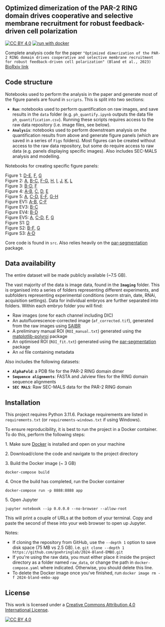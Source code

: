 ## Optimized dimerization of the PAR-2 RING domain drives cooperative and selective membrane recruitment for robust feedback-driven cell polarization 

[![CC BY 4.0][cc-by-shield]][cc-by]
[![run with docker](https://img.shields.io/badge/run%20with-docker-0db7ed?logo=docker)](https://www.docker.com/)

Complete analysis code for the paper `"Optimized dimerization of the PAR-2 RING domain drives cooperative and selective membrane recruitment for robust feedback-driven cell polarization" (Bland et al., 2023)` [BioRxiv link](https://www.biorxiv.org/content/10.1101/2023.08.10.552581v1)


## Code structure

Notebooks used to perform the analysis in the paper and generate most of the figure panels are found in `scripts`.
This is split into two sections:

- __`Run`__: notebooks used to perform quantification on raw images, and save results in the `data` folder (e.g. `ph_quantify.ipynb` outputs the data file `ph_quantification.csv`). Running these scripts requires access to the raw data repository (i.e. image files, see below). 
- __`Analysis`__: notebooks used to perform downstream analysis on the quantification results from above and generate figure panels (which are saved in a series of `Figs` folders). Most figures can be created without access to the raw data repository, but some do require access to raw data (e.g. panels displaying specific images). Also includes SEC-MALS analysis and modelling.

Notebooks for creating specific figure panels:

[a5302]: scripts/Analysis/6HNL/6HNL.ipynb
[a1912]: scripts/Analysis/DimerModelFitting/02_AllFits.ipynb
[a5698]: scripts/Analysis/DimerModelFitting/00_ProcessData.ipynb
[a6801]: scripts/Analysis/DimerModelFitting/01_Figures.ipynb
[a5093]: scripts/Analysis/DimerModelSolving/SolveModel.ipynb
[a6684]: scripts/Analysis/GCN4/Fragment.ipynb
[a5514]: scripts/Analysis/GCN4/Par3Mut.ipynb
[a1834]: scripts/Analysis/GCN4/Par2GCN4.ipynb
[a9246]: scripts/Analysis/GCN4/PRBH.ipynb
[a9263]: scripts/Analysis/meiosis/Figures.ipynb
[a9397]: scripts/Analysis/Mlc4/SAIBR.ipynb
[a4186]: scripts/Analysis/Mlc4/Quantification.ipynb
[a5886]: scripts/Analysis/ModelNonlinearity/Figs.ipynb
[a3255]: scripts/Analysis/Nop1/Lethality.ipynb
[a3572]: scripts/Analysis/Nop1/2cellAsymmetry.ipynb
[a9147]: scripts/Analysis/optogenetics/Optogenetics.ipynb
[a0226]: scripts/Analysis/PhRundown/FigsLogTransformed.ipynb
[a1487]: scripts/Analysis/PolarisedVsUniform/Figures.ipynb
[a2111]: scripts/Analysis/QuantificationCalibrationComparison/Figures.ipynb
[a6427]: scripts/Analysis/QuantificationMethod/MethodComparison.ipynb
[a4447]: scripts/Analysis/QuantificationMethod/SchematicMembraneProfile.ipynb
[a8752]: scripts/Analysis/QuantificationMethod/Schematic.ipynb
[a4134]: scripts/Analysis/QuantificationSummaryTable/ResultsTable.ipynb
[a7601]: scripts/Analysis/RingCombinedMutants/Figures.ipynb
[a3603]: scripts/Analysis/RingFragment/Figures.ipynb
[a5616]: scripts/Analysis/RingPh/Figures.ipynb
[a6085]: scripts/Analysis/RundownsRegression/PlotLinearScale.ipynb
[a3476]: scripts/Analysis/RundownsRegression/Schematic.ipynb
[a8492]: scripts/Analysis/RundownsRegression/FittingLogTransformed.ipynb
[a5498]: scripts/Analysis/SecMals/TitrationCurves.ipynb
[a9706]: scripts/Analysis/SecMals/Traces.ipynb
[a5004]: scripts/Analysis/SecMals/XmlExtract.ipynb
[a6824]: scripts/Analysis/ThreeCompartmentModel/Kinetic.ipynb
[a1883]: scripts/Analysis/ThreeCompartmentModel/Prefactor.ipynb
[a8987]: scripts/Analysis/ThreeCompartmentModel/Equilibrium.ipynb
[a9999]: scripts/Analysis/PolarisedVsUniform/S241A.ipynb

Figure 1: [D-E][a1487], [F][a0226], [G][a8492]\
Figure 2: [A][a3603], [B-C][a5616], [F-G][a9706], [H][a5498], [I][a1487], [J][a8492], [K][a3572], [L][a3255]\
Figure 3: [B-D][a5886], [F][a6801]\
Figure 4: [A-B][a1834], [C][a6684], [D][a9397], [E][a4186]\
Figure 5: [A][a8987], [C-D][a6824], [E-F][a5514], [G-H][a9246]\
Figure EV1: [A-B][a9999], [C-F][a8492] \
Figure EV3: [B-C][a5302]\
Figure EV4: [B-D][a9263]\
Figure EV5: [A][a8752], [C-D][a2111], [F][a6427], [G][a9147]\
Figure S1: [D][a7601]\
Figure S2: [B-F][a6801], [G][a1912]\
Figure S3: [A-D][a6824]

Core code is found in `src`. Also relies heavily on the [par-segmentation](https://github.com/goehringlab/par-segmentation) package.

## Data availability

The entire dataset will be made publicly available (~7.5 GB). 

The vast majority of the data is image data, found in the __`Imaging`__ folder. This is organised into a series of folders representing different experiments, and subfolders representing experimental conditions (worm strain, date, RNAi, acquisition settings). Data for individual embryos are further separated into folders. Within each embryo folder you will find:
- Raw images (one for each channel including DIC)
- An autofluorescence-corrected image (`af_corrected.tif`), generated from the raw images using [SAIBR](https://github.com/goehringlab/saibr_fiji_plugin)
- A preliminary manual ROI (`ROI_manual.txt`) generated using the [matplotlib-polyroi](https://github.com/tsmbland/matplotlib-polyroi) package
- An optimised ROI (`ROI_fit.txt`) generated using the [par-segmentation](https://github.com/goehringlab/par-segmentation) package
- An `nd` file containing metadata

Also includes the following datasets:
- __`AlphaFold`__: a PDB file for the PAR-2 RING domain dimer
- __`Sequence alignments`__: FASTA and Jalview files for the RING domain sequence alignments
- __`SEC MALS`__: Raw SEC-MALS data for the PAR-2 RING domain


## Installation

This project requires Python 3.11.6. Package requirements are listed in `requirements.txt` (or `requirements-windows.txt` if using Windows).

To ensure reproducibility, it is best to run the project in a Docker container. To do this, perform the following steps:

&#8291;1. Make sure [Docker](https://www.docker.com/products/docker-desktop/) is installed and open on your machine 

&#8291;2. Download/clone the code and navigate to the project directory

&#8291;3. Build the Docker image (~ 3 GB)

    docker-compose build

&#8291;4. Once the build has completed, run the Docker container

    docker-compose run -p 8888:8888 app

&#8291;5. Open Jupyter

    jupyter notebook --ip 0.0.0.0 --no-browser --allow-root

This will print a couple of URLs at the bottom of your terminal. Copy and paste the second of these into your web browser to open up Jupyter.

Notes:

- If cloning the repository from GitHub, use the `--depth 1` option to save disk space (75 MB vs 2.5 GB). i.e. `git clone --depth 1 https://github.com/goehringlab/2024-Bland-EMBO.git`
- If you're using the raw data, you must either place it inside the project directory as a folder named `raw_data`, or change the path in `docker-compose.yaml` where indicated. Otherwise, you should delete this line.
- To delete the Docker image once you've finished, run `docker image rm -f 2024-bland-embo-app`


## License

This work is licensed under a
[Creative Commons Attribution 4.0 International License][cc-by].

[![CC BY 4.0][cc-by-image]][cc-by]

[cc-by]: http://creativecommons.org/licenses/by/4.0/

[cc-by-image]: https://i.creativecommons.org/l/by/4.0/88x31.png

[cc-by-shield]: https://img.shields.io/badge/License-CC%20BY%204.0-lightgrey.svg
